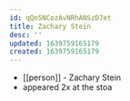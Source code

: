 ```yaml
---
id: qQn5NCozAvNRhANSzD7et
title: Zachary Stein
desc: ''
updated: 1639759165179
created: 1639759165179
---
```



- [[person]] - Zachary Stein
- appeared 2x at the stoa
